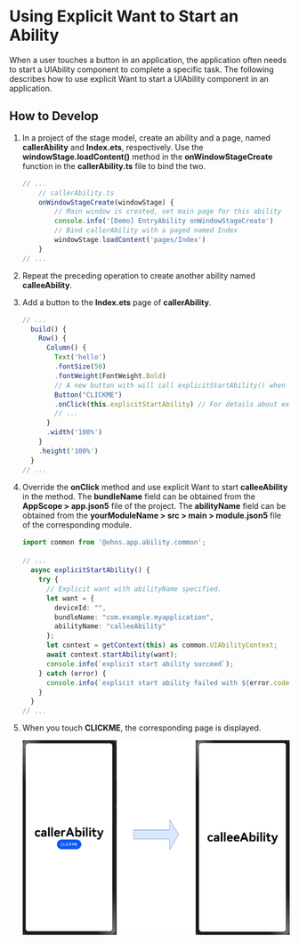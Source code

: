 # Using Explicit Want to Start an Ability


When a user touches a button in an application, the application often needs to start a UIAbility component to complete a specific task. The following describes how to use explicit Want to start a UIAbility component in an application.


## How to Develop

1. In a project of the stage model, create an ability and a page, named **callerAbility** and **Index.ets**, respectively. Use the **windowStage.loadContent()** method in the **onWindowStageCreate** function in the **callerAbility.ts** file to bind the two.
   
   ```ts
   // ...
       // callerAbility.ts
       onWindowStageCreate(windowStage) {
           // Main window is created, set main page for this ability
           console.info('[Demo] EntryAbility onWindowStageCreate')
           // Bind callerAbility with a paged named Index
           windowStage.loadContent('pages/Index')
       }
   // ...
   ```

2. Repeat the preceding operation to create another ability named **calleeAbility**.

3. Add a button to the **Index.ets** page of **callerAbility**.
   
   ```ts
   // ...
     build() {
       Row() {
         Column() {
           Text('hello')
           .fontSize(50)
           .fontWeight(FontWeight.Bold)
           // A new button with will call explicitStartAbility() when clicked.
           Button("CLICKME")
           .onClick(this.explicitStartAbility) // For details about explicitStartAbility, see the sample code below.
           // ...
         }
         .width('100%')
       }
       .height('100%')
     }
   // ...
   ```

4. Override the **onClick** method and use explicit Want to start **calleeAbility** in the method. The **bundleName** field can be obtained from the **AppScope > app.json5** file of the project. The **abilityName** field can be obtained from the **yourModuleName &gt; src &gt; main &gt; module.json5** file of the corresponding module.
   
   ```ts
   import common from '@ohos.app.ability.common';
   
   // ...
     async explicitStartAbility() {
       try {
         // Explicit want with abilityName specified.
         let want = {
           deviceId: "",
           bundleName: "com.example.myapplication",
           abilityName: "calleeAbility"
         };
         let context = getContext(this) as common.UIAbilityContext;
         await context.startAbility(want);
         console.info(`explicit start ability succeed`);
       } catch (error) {
         console.info(`explicit start ability failed with ${error.code}`);
       }
     }
   // ...
   ```

5. When you touch **CLICKME**, the corresponding page is displayed.

   <img src="figures/startAbilityWtExplicitWant.PNG" alt="startAbilityWtExplicitWant" style="zoom: 80%;" />
